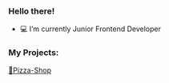 ### Hello there!
- 💻 I’m currently Junior Frontend Developer
### My Projects:
[🍕Pizza-Shop](https://pryshchenko.github.io/pizza-shop/)
